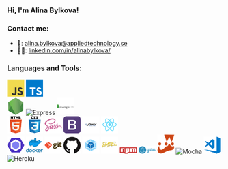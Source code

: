 ### Hi, I'm Alina Bylkova!

### Contact me:

- <span title="Email">📧</span>: [alina.bylkova@appliedtechnology.se](mailto:alina.bylkova@appliedtechnology.se)
- <span title="LinkedIn">👩‍💼</span>: [linkedin.com/in/alinabylkova/](https://www.linkedin.com/in/alinabylkova/)

### Languages and Tools:

<img alt="JavaScript" width="40px"  src="https://raw.githubusercontent.com/github/explore/80688e429a7d4ef2fca1e82350fe8e3517d3494d/topics/javascript/javascript.png" />
<img alt="TypeScript" width="40px"  src="https://raw.githubusercontent.com/github/explore/80688e429a7d4ef2fca1e82350fe8e3517d3494d/topics/typescript/typescript.png" />

<br />

<img alt="Node.js" width="40px"  src="https://raw.githubusercontent.com/github/explore/80688e429a7d4ef2fca1e82350fe8e3517d3494d/topics/nodejs/nodejs.png" />
<img alt="Express" style="margin-top: 10px" width="40px" src="https://upload.wikimedia.org/wikipedia/commons/6/64/Expressjs.png" />
<img alt="MongoDB" width="40px"  src="https://raw.githubusercontent.com/github/explore/80688e429a7d4ef2fca1e82350fe8e3517d3494d/topics/mongodb/mongodb.png" />

<br />

<img alt="HTML5" width="40px"  src="https://raw.githubusercontent.com/github/explore/80688e429a7d4ef2fca1e82350fe8e3517d3494d/topics/html/html.png" />
<img alt="CSS3" width="40px"  src="https://raw.githubusercontent.com/github/explore/80688e429a7d4ef2fca1e82350fe8e3517d3494d/topics/css/css.png" />
<img alt="Sass" width="40px"  src="https://raw.githubusercontent.com/github/explore/80688e429a7d4ef2fca1e82350fe8e3517d3494d/topics/sass/sass.png" />
<img alt="Bootstrap" width="40px"  src="https://raw.githubusercontent.com/github/explore/80688e429a7d4ef2fca1e82350fe8e3517d3494d/topics/bootstrap/bootstrap.png" />
<img alt="jQuery" width="40px"  src="https://raw.githubusercontent.com/github/explore/80688e429a7d4ef2fca1e82350fe8e3517d3494d/topics/jquery/jquery.png" />
<img alt="React" width="40px"  src="https://raw.githubusercontent.com/github/explore/80688e429a7d4ef2fca1e82350fe8e3517d3494d/topics/react/react.png" />

<br />

<img alt="Eslint" width="40px"  src="https://raw.githubusercontent.com/github/explore/80688e429a7d4ef2fca1e82350fe8e3517d3494d/topics/eslint/eslint.png" />
<img alt="Docker" width="40px"  src="https://raw.githubusercontent.com/github/explore/80688e429a7d4ef2fca1e82350fe8e3517d3494d/topics/docker/docker.png" />
<img alt="Git" width="40px"  src="https://raw.githubusercontent.com/github/explore/80688e429a7d4ef2fca1e82350fe8e3517d3494d/topics/git/git.png" />
<img alt="GitHub" width="40px"  src="https://raw.githubusercontent.com/github/explore/78df643247d429f6cc873026c0622819ad797942/topics/github/github.png" />
<img alt="Webpack" width="40px"  src="https://raw.githubusercontent.com/github/explore/80688e429a7d4ef2fca1e82350fe8e3517d3494d/topics/webpack/webpack.png" />
<img alt="Babel" width="40px"  src="https://raw.githubusercontent.com/github/explore/80688e429a7d4ef2fca1e82350fe8e3517d3494d/topics/babel/babel.png" />
<img alt="NPM" width="40px"  src="https://github.com/MarioTerron/logo-images/blob/master/logos/npm.png" />
<img alt="Yarn" width="40px"  src="https://github.com/MarioTerron/logo-images/blob/master/logos/yarn.png" />
<img alt="Jest" width="40px"  src="https://github.com/MarioTerron/logo-images/blob/master/logos/jest.png" />
<img alt="Mocha" width="40px"  src="https://github.com/tomchen/stack-icons/blob/master/logos/mocha.svg" />
<img alt="Visual Studio Code" width="40px"  src="https://raw.githubusercontent.com/github/explore/80688e429a7d4ef2fca1e82350fe8e3517d3494d/topics/visual-studio-code/visual-studio-code.png" />
<img alt="Heroku" width="40px"  src="https://github.com/jalbertsr/logo-badge-images/blob/master/img/rsz_heroku.png?raw=true" />

[email]: mailto:alina.bylkova@appliedtechnology.se
[linkedin]: https://www.linkedin.com/in/alinabylkova/
